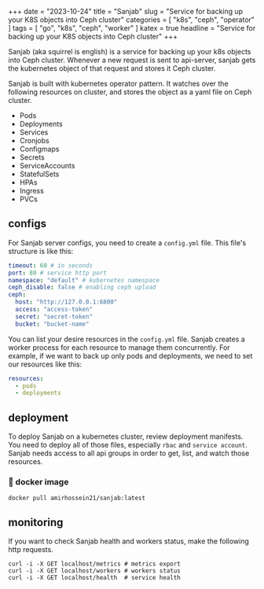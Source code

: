+++
date = "2023-10-24"
title = "Sanjab"
slug = "Service for backing up your K8S objects into Ceph cluster"
categories = [ "k8s", "ceph", "operator" ]
tags = [ "go", "k8s", "ceph", "worker" ]
katex = true
headline = "Service for backing up your K8S objects into Ceph cluster"
+++

Sanjab (aka squirrel is english) is a service for backing up your k8s objects into Ceph cluster. Whenever a new request is
sent to api-server, sanjab gets the kubernetes object of that request and stores it Ceph cluster.

Sanjab is built with kubernetes operator pattern. It watches over the following resources on cluster, and stores the object
as a yaml file on Ceph cluster.

- Pods
- Deployments
- Services
- Cronjobs
- Configmaps
- Secrets
- ServiceAccounts
- StatefulSets
- HPAs
- Ingress
- PVCs

## configs

For Sanjab server configs, you need to create a ```config.yml``` file. This file's structure
is like this:

```yaml
timeout: 60 # in seconds
port: 80 # service http port
namespace: "default" # kubernetes namespace
ceph_disable: false # enabling ceph upload
ceph:
  host: "http://127.0.0.1:6800"
  access: "access-token"
  secret: "secret-token"
  bucket: "bucket-name"
```

You can list your desire resources in the ```config.yml``` file. Sanjab creates a worker process for each
resource to manage them concurrently. For example, if we want to back up only pods and deployments, we need
to set our resources like this:

```yaml
resources:
  - pods
  - deployments
```

## deployment

To deploy Sanjab on a kubernetes cluster, review deployment manifests. You need to deploy
all of those files, especially ```rbac``` and ```service account```. Sanjab needs access
to all api groups in order to get, list, and watch those resources.

### :peanuts: docker image

````shell
docker pull amirhossein21/sanjab:latest
````

## monitoring

If you want to check Sanjab health and workers status, make the following http
requests.

````shell
curl -i -X GET localhost/metrics # metrics export
curl -i -X GET localhost/workers # workers status
curl -i -X GET localhost/health  # service health
````
